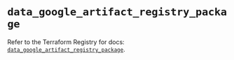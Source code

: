 # `data_google_artifact_registry_package`

Refer to the Terraform Registry for docs: [`data_google_artifact_registry_package`](https://registry.terraform.io/providers/hashicorp/google-beta/6.49.2/docs/data-sources/google_artifact_registry_package).
